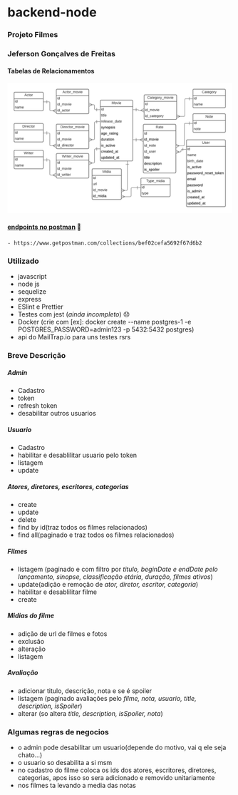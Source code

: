 # backend-node

### Projeto Filmes

### Jeferson Gonçalves de Freitas

#### Tabelas de Relacionamentos
![img](https://github.com/freitas000jeferson/backend-node-exemplo/blob/main/Banco%20de%20filmes.png)

#### [endpoints no postman](https://www.getpostman.com/collections/bef02cefa5692f67d6b2) 📃
    - https://www.getpostman.com/collections/bef02cefa5692f67d6b2

### Utilizado
   - javascript
   - node js 
   - sequelize
   - express
   - ESlint e Prettier
   - Testes com jest (*ainda incompleto*) 😞
   - Docker (crie com [ex]: docker create --name postgres-1 -e POSTGRES_PASSWORD=admin123 -p 5432:5432 postgres)
   - api do MailTrap.io para uns testes rsrs

### Breve Descrição

##### Admin
  - Cadastro
  - token
  - refresh token
  - desabilitar outros usuarios

##### Usuario
  - Cadastro
  - habilitar e desablilitar usuario pelo token
  - listagem
  - update
  
##### Atores, diretores, escritores, categorias 
  - create
  - update
  - delete
  - find by id(traz todos os filmes relacionados)
  - find all(paginado e traz todos os filmes relacionados)

##### Filmes
  - listagem (paginado e com filtro por *titulo, beginDate e endDate pelo lançamento, sinopse, classificação etária, duração, filmes ativos*)
  - update(adição e remoção de *ator, diretor, escritor, categoria*)
  - habilitar e desablilitar filme
  - create

##### Midias do filme
  - adição de url de filmes e fotos
  - exclusão
  - alteração
  - listagem
 
##### Avaliação
  - adicionar titulo, descrição, nota e se é spoiler
  - listagem (paginado avaliações pelo *filme, nota, usuario, title, description, isSpoiler*)
  - alterar (so altera *title, description, isSpoiler, nota*)


### Algumas regras de negocios
  - o admin pode desabilitar um usuario(depende do motivo, vai q ele seja chato...)
  - o usuario so desabilita a si msm
  - no cadastro do filme coloca os ids dos atores, escritores, diretores, categorias, apos isso so sera adicionado e removido unitariamente
  - nos filmes ta levando a media das notas
  




